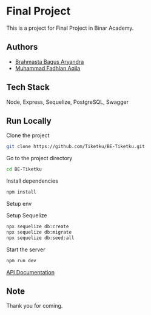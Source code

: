 # Final Project
This is a project for Final Project in Binar Academy.  

## Authors  
- [Brahmasta Bagus Aryandra](https://github.com/Brahmastabagus)
- [Muhammad Fadhlan Aqila](https://github.com/zodplugin)

## Tech Stack  
Node, Express, Sequelize, PostgreSQL, Swagger

## Run Locally  

Clone the project  

~~~bash  
git clone https://github.com/Tiketku/BE-Tiketku.git
~~~

Go to the project directory  

~~~bash  
cd BE-Tiketku
~~~

Install dependencies  

~~~bash  
npm install
~~~

Setup env

Setup Sequelize

~~~bash  
npx sequelize db:create
npx sequelize db:migrate
npx sequelize db:seed:all
~~~

Start the server  

~~~bash  
npm run dev
~~~

[API Documentation](http://localhost:{PORT}/api-docs)

## Note  

Thank you for coming. 